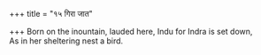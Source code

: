 +++
title = "१५ गिरा जात"

+++
Born on the inountain, lauded here, Indu for Indra is set down,  
     As in her sheltering nest a bird.